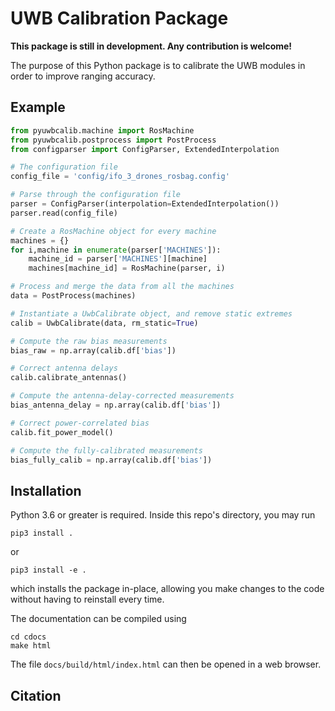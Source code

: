 # UWB Calibration Package

**This package is still in development. Any contribution is welcome!**

The purpose of this Python package is to calibrate the UWB modules in order to improve ranging accuracy.

## Example

```python
from pyuwbcalib.machine import RosMachine
from pyuwbcalib.postprocess import PostProcess
from configparser import ConfigParser, ExtendedInterpolation

# The configuration file
config_file = 'config/ifo_3_drones_rosbag.config'

# Parse through the configuration file
parser = ConfigParser(interpolation=ExtendedInterpolation())
parser.read(config_file)

# Create a RosMachine object for every machine
machines = {}
for i,machine in enumerate(parser['MACHINES']):
    machine_id = parser['MACHINES'][machine]
    machines[machine_id] = RosMachine(parser, i)

# Process and merge the data from all the machines
data = PostProcess(machines)

# Instantiate a UwbCalibrate object, and remove static extremes
calib = UwbCalibrate(data, rm_static=True)

# Compute the raw bias measurements
bias_raw = np.array(calib.df['bias'])

# Correct antenna delays
calib.calibrate_antennas()

# Compute the antenna-delay-corrected measurements
bias_antenna_delay = np.array(calib.df['bias'])

# Correct power-correlated bias
calib.fit_power_model()

# Compute the fully-calibrated measurements
bias_fully_calib = np.array(calib.df['bias'])
```

## Installation
Python 3.6 or greater is required. Inside this repo's directory, you may run

    pip3 install .
or

    pip3 install -e .

which installs the package in-place, allowing you make changes to the code without having to reinstall every time. 

The documentation can be compiled using

    cd cdocs
    make html

The file `docs/build/html/index.html` can then be opened in a web browser.

## Citation

